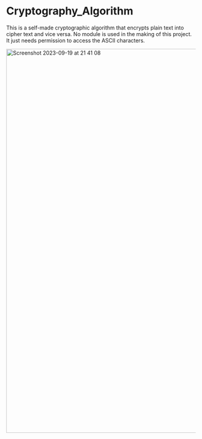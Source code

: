 # Cryptography_Algorithm
This is a self-made cryptographic algorithm that encrypts plain text into cipher text and vice versa. No module is used in the making of this project.
It just needs permission to access the ASCII characters.

<img width="1023" alt="Screenshot 2023-09-19 at 21 41 08" src="https://github.com/sahilraj-001x/Cryptography_Algorithm/assets/84084455/88c288e8-0b3b-4743-a2ef-ebaedaa0fbcf">
